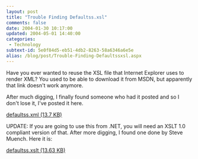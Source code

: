 ```yaml
---
layout: post
title: "Trouble Finding Defaultss.xsl"
comments: false
date: 2004-01-30 10:17:00
updated: 2004-05-01 14:40:00
categories:
 - Technology
subtext-id: 5e0f84d5-eb51-4db2-8263-58a6346a6e5e
alias: /blog/post/Trouble-Finding-Defaultssxsl.aspx
---
```



Have you ever wanted to reuse the XSL file that Internet Explorer uses to render XML? You used to be able to download it from MSDN, but apparently that link doesn't work anymore.

After much digging, I finally found someone who had it posted and so I don't lose it, I've posted it here.

[defaultss.xml (13.7 KB)](http://www.peterprovost.org/weblog/content/binary/defaultss.xml)

UPDATE: If you are going to use this from .NET, you will need an XSLT 1.0 compliant version of that. After more digging, I found one done by Steve Muench. Here it is:

[defaultss.xslt (13.63 KB)](http://www.peterprovost.org/weblog/content/binary/defaultss.xslt)
